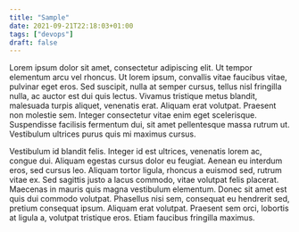 ```yaml
---
title: "Sample"
date: 2021-09-21T22:18:03+01:00
tags: ["devops"]
draft: false
---
```


Lorem ipsum dolor sit amet, consectetur adipiscing elit. Ut tempor elementum arcu vel rhoncus. Ut lorem ipsum, convallis vitae faucibus vitae, pulvinar eget eros. Sed suscipit, nulla at semper cursus, tellus nisl fringilla nulla, ac auctor est dui quis lectus. Vivamus tristique metus blandit, malesuada turpis aliquet, venenatis erat. Aliquam erat volutpat. Praesent non molestie sem. Integer consectetur vitae enim eget scelerisque. Suspendisse facilisis fermentum dui, sit amet pellentesque massa rutrum ut. Vestibulum ultrices purus quis mi maximus cursus.

Vestibulum id blandit felis. Integer id est ultrices, venenatis lorem ac, congue dui. Aliquam egestas cursus dolor eu feugiat. Aenean eu interdum eros, sed cursus leo. Aliquam tortor ligula, rhoncus a euismod sed, rutrum vitae ex. Sed sagittis justo a lacus commodo, vitae volutpat felis placerat. Maecenas in mauris quis magna vestibulum elementum. Donec sit amet est quis dui commodo volutpat. Phasellus nisi sem, consequat eu hendrerit sed, pretium consequat ipsum. Aliquam erat volutpat. Praesent sem orci, lobortis at ligula a, volutpat tristique eros. Etiam faucibus fringilla maximus.
